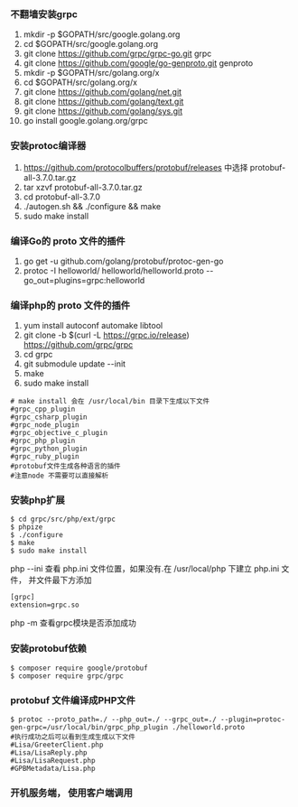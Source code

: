 ### 不翻墙安装grpc

1. mkdir -p $GOPATH/src/google.golang.org
2. cd $GOPATH/src/google.golang.org
3. git clone https://github.com/grpc/grpc-go.git grpc
4. git clone https://github.com/google/go-genproto.git genproto
5. mkdir -p $GOPATH/src/golang.org/x
6. cd $GOPATH/src/golang.org/x
7. git clone https://github.com/golang/net.git
8. git clone https://github.com/golang/text.git
9. git clone https://github.com/golang/sys.git
10. go install google.golang.org/grpc


### 安装protoc编译器
1. https://github.com/protocolbuffers/protobuf/releases 中选择 protobuf-all-3.7.0.tar.gz
2. tar xzvf protobuf-all-3.7.0.tar.gz
3. cd protobuf-all-3.7.0
4. ./autogen.sh && ./configure && make
5. sudo make install

### 编译Go的 proto 文件的插件
1. go get -u github.com/golang/protobuf/protoc-gen-go
2. protoc -I helloworld/ helloworld/helloworld.proto --go_out=plugins=grpc:helloworld

### 编译php的 proto 文件的插件
1. yum install autoconf automake libtool
2. git clone -b $(curl -L https://grpc.io/release) https://github.com/grpc/grpc
3. cd grpc
4. git submodule update --init
5. make
6. sudo make install

```
# make install 会在 /usr/local/bin 目录下生成以下文件
#grpc_cpp_plugin  
#grpc_csharp_plugin  
#grpc_node_plugin  
#grpc_objective_c_plugin  
#grpc_php_plugin  
#grpc_python_plugin  
#grpc_ruby_plugin
#protobuf文件生成各种语言的插件
#注意node 不需要可以直接解析
```

### 安装php扩展
```
$ cd grpc/src/php/ext/grpc
$ phpize
$ ./configure
$ make
$ sudo make install
```

php --ini 查看 php.ini 文件位置，如果没有.在 /usr/local/php 下建立 php.ini 文件， 并文件最下方添加

```
[grpc]
extension=grpc.so
```

php -m 查看grpc模块是否添加成功


### 安装protobuf依赖
```
$ composer require google/protobuf
$ composer require grpc/grpc
```

### protobuf 文件编译成PHP文件

```
$ protoc --proto_path=./ --php_out=./ --grpc_out=./ --plugin=protoc-gen-grpc=/usr/local/bin/grpc_php_plugin ./helloworld.proto
#执行成功之后可以看到生成生成以下文件
#Lisa/GreeterClient.php  
#Lisa/LisaReply.php  
#Lisa/LisaRequest.php
#GPBMetadata/Lisa.php
```

### 开机服务端， 使用客户端调用













